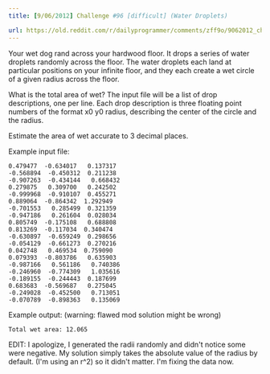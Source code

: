 ```yaml
---
title: [9/06/2012] Challenge #96 [difficult] (Water Droplets)

url: https://old.reddit.com/r/dailyprogrammer/comments/zff9o/9062012_challenge_96_difficult_water_droplets/
---
```


Your wet dog rand across your hardwood floor.  It drops a series of water droplets randomly across the floor.  The water droplets each land at particular positions on your infinite floor, and they each create a wet circle of a given radius across the floor.

What is the total area of wet?  The input file will be a list of drop descriptions, one per line.  Each drop description is three floating point numbers of the format x0 y0 radius, describing the center of the circle and the radius.

Estimate the area of wet accurate to 3 decimal places.

Example input file:

	0.479477  -0.634017   0.137317                                                                                                                                    
	-0.568894  -0.450312  0.211238                                                                                                                                    
	-0.907263  -0.434144   0.668432                                                                                                                                    
	0.279875   0.309700   0.242502                                                                                                                                    
	-0.999968  -0.910107  0.455271                                                                                                                                    
	0.889064  -0.864342  1.292949                                                                                                                                    
	-0.701553   0.285499  0.321359                                                                                                                                    
	-0.947186   0.261604  0.028034                                                                                                                                    
	0.805749  -0.175108   0.688808                                                                                                                                    
	0.813269  -0.117034  0.340474                                                                                                                                    
	-0.630897  -0.659249  0.298656                                                                                                                                    
	-0.054129  -0.661273  0.270216                                                                                                                                    
	0.042748   0.469534  0.759090                                                                                                                                    
	0.079393  -0.803786   0.635903                                                                                                                                    
	-0.987166   0.561186   0.740386                                                                                                                                    
	-0.246960  -0.774309   1.035616                                                                                                                                    
	-0.189155  -0.244443  0.187699                                                                                                                                    
	0.683683  -0.569687   0.275045                                                                                                                                    
	-0.249028  -0.452500   0.713051                                                                                                                                    
	-0.070789  -0.898363   0.135069       


Example output: (warning: flawed mod solution might be wrong)

	Total wet area: 12.065


EDIT:  I apologize, I generated the radii randomly and didn't notice some were negative.  My solution simply takes the absolute value of the radius by default. (I'm using an r^2) so it didn't matter.  I'm fixing the data now.
   
